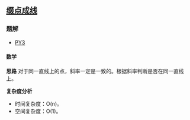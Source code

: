 ## [缀点成线](https://leetcode-cn.com/problems/check-if-it-is-a-straight-line/)

### 题解
+ [PY3](../../py3/1280/1232.py)

#### 数学
**思路**
对于同一直线上的点，斜率一定是一致的。根据斜率判断是否在同一直线上。

**复杂度分析**
+ 时间复杂度：O(n)。
+ 空间复杂度：O(1)。